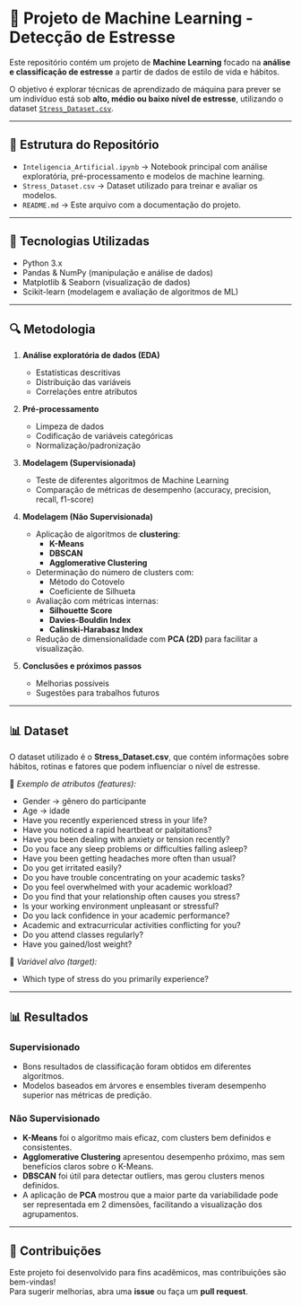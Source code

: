 # 🧠 Projeto de Machine Learning - Detecção de Estresse

Este repositório contém um projeto de **Machine Learning** focado na **análise e classificação de estresse** a partir de dados de estilo de vida e hábitos.  

O objetivo é explorar técnicas de aprendizado de máquina para prever se um indivíduo está sob **alto, médio ou baixo nível de estresse**, utilizando o dataset [`Stress_Dataset.csv`](./Stress_Dataset.csv).

---

## 📂 Estrutura do Repositório

- `Inteligencia_Artificial.ipynb` → Notebook principal com análise exploratória, pré-processamento e modelos de machine learning.  
- `Stress_Dataset.csv` → Dataset utilizado para treinar e avaliar os modelos.  
- `README.md` → Este arquivo com a documentação do projeto.  

---

## 🚀 Tecnologias Utilizadas

- Python 3.x  
- Pandas & NumPy (manipulação e análise de dados)  
- Matplotlib & Seaborn (visualização de dados)  
- Scikit-learn (modelagem e avaliação de algoritmos de ML)  

---

## 🔍 Metodologia

1. **Análise exploratória de dados (EDA)**  
   - Estatísticas descritivas  
   - Distribuição das variáveis  
   - Correlações entre atributos  

2. **Pré-processamento**  
   - Limpeza de dados  
   - Codificação de variáveis categóricas  
   - Normalização/padronização  

3. **Modelagem (Supervisionada)**  
   - Teste de diferentes algoritmos de Machine Learning  
   - Comparação de métricas de desempenho (accuracy, precision, recall, f1-score)  

4. **Modelagem (Não Supervisionada)**  
   - Aplicação de algoritmos de **clustering**:  
     - **K-Means**  
     - **DBSCAN**  
     - **Agglomerative Clustering**  
   - Determinação do número de clusters com:  
     - Método do Cotovelo  
     - Coeficiente de Silhueta  
   - Avaliação com métricas internas:  
     - **Silhouette Score**  
     - **Davies-Bouldin Index**  
     - **Calinski-Harabasz Index**  
   - Redução de dimensionalidade com **PCA (2D)** para facilitar a visualização.  

5. **Conclusões e próximos passos**  
   - Melhorias possíveis  
   - Sugestões para trabalhos futuros  

---

## 📊 Dataset

O dataset utilizado é o **Stress_Dataset.csv**, que contém informações sobre hábitos, rotinas e fatores que podem influenciar o nível de estresse.  

🔹 *Exemplo de atributos (features):*  
  - Gender → gênero do participante  
  - Age → idade  
  - Have you recently experienced stress in your life?  
  - Have you noticed a rapid heartbeat or palpitations?  
  - Have you been dealing with anxiety or tension recently?  
  - Do you face any sleep problems or difficulties falling asleep?  
  - Have you been getting headaches more often than usual?  
  - Do you get irritated easily?  
  - Do you have trouble concentrating on your academic tasks?  
  - Do you feel overwhelmed with your academic workload?  
  - Do you find that your relationship often causes you stress?  
  - Is your working environment unpleasant or stressful?  
  - Do you lack confidence in your academic performance?  
  - Academic and extracurricular activities conflicting for you?  
  - Do you attend classes regularly?  
  - Have you gained/lost weight?  

🔹 *Variável alvo (target):*  
  - Which type of stress do you primarily experience?  

---

## 📊 Resultados

### Supervisionado
- Bons resultados de classificação foram obtidos em diferentes algoritmos.  
- Modelos baseados em árvores e ensembles tiveram desempenho superior nas métricas de predição.  

### Não Supervisionado
- **K-Means** foi o algoritmo mais eficaz, com clusters bem definidos e consistentes.  
- **Agglomerative Clustering** apresentou desempenho próximo, mas sem benefícios claros sobre o K-Means.  
- **DBSCAN** foi útil para detectar outliers, mas gerou clusters menos definidos.  
- A aplicação de **PCA** mostrou que a maior parte da variabilidade pode ser representada em 2 dimensões, facilitando a visualização dos agrupamentos.  

---

## 🤝 Contribuições

Este projeto foi desenvolvido para fins acadêmicos, mas contribuições são bem-vindas!  
Para sugerir melhorias, abra uma **issue** ou faça um **pull request**.  

